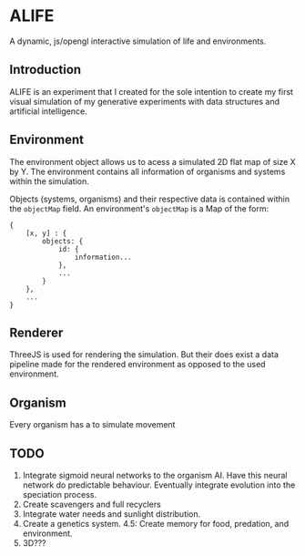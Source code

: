 # ALIFE 
A dynamic, js/opengl interactive simulation of life and environments.

## Introduction 
ALIFE is an experiment that I created for the sole intention to create my first visual simulation of my generative 
experiments with data structures and artificial intelligence. 

## Environment 

The environment object allows us to acess a simulated 2D flat map of size X by Y. The environment contains all information of organisms and systems within the simulation.

Objects (systems, organisms) and their respective data is contained within the `objectMap` field. An environment's `objectMap` is a Map of the form:

    {
        [x, y] : {
            objects: {
                id: {
                    information...
                },
                ...
            }
        },
        ...
    }



## Renderer 

ThreeJS is used for rendering the simulation. But their does exist a data pipeline made for the rendered environment as opposed to the used environment. 

## Organism 

Every organism has a to simulate movement

## TODO 

1. Integrate sigmoid neural networks to the organism AI. Have this neural network do predictable behaviour. Eventually
integrate evolution into the speciation process.
2. Create scavengers and full recyclers
3. Integrate water needs and sunlight distribution.
4. Create a genetics system. 
4.5: Create memory for food, predation, and environment.
5. 3D???